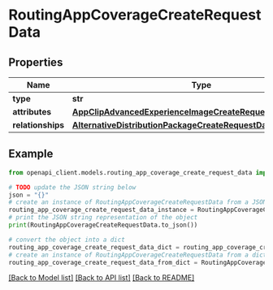 # RoutingAppCoverageCreateRequestData


## Properties

Name | Type | Description | Notes
------------ | ------------- | ------------- | -------------
**type** | **str** |  | 
**attributes** | [**AppClipAdvancedExperienceImageCreateRequestDataAttributes**](AppClipAdvancedExperienceImageCreateRequestDataAttributes.md) |  | 
**relationships** | [**AlternativeDistributionPackageCreateRequestDataRelationships**](AlternativeDistributionPackageCreateRequestDataRelationships.md) |  | 

## Example

```python
from openapi_client.models.routing_app_coverage_create_request_data import RoutingAppCoverageCreateRequestData

# TODO update the JSON string below
json = "{}"
# create an instance of RoutingAppCoverageCreateRequestData from a JSON string
routing_app_coverage_create_request_data_instance = RoutingAppCoverageCreateRequestData.from_json(json)
# print the JSON string representation of the object
print(RoutingAppCoverageCreateRequestData.to_json())

# convert the object into a dict
routing_app_coverage_create_request_data_dict = routing_app_coverage_create_request_data_instance.to_dict()
# create an instance of RoutingAppCoverageCreateRequestData from a dict
routing_app_coverage_create_request_data_from_dict = RoutingAppCoverageCreateRequestData.from_dict(routing_app_coverage_create_request_data_dict)
```
[[Back to Model list]](../README.md#documentation-for-models) [[Back to API list]](../README.md#documentation-for-api-endpoints) [[Back to README]](../README.md)


